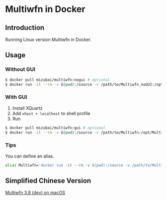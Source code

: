 # Multiwfn in Docker

## Introduction

Running Linux version Multiwfn in Docker.

## Usage

### Without GUI

```sh
$ docker pull mizubai/multiwfn:nogui # optional
$ docker run -it --rm -v $(pwd):/source -v /path/to/Multiwfn_noGUI:/opt/Multiwfn_bin mizubai/multiwfn:gui Multiwfn
```

### With GUI

1. Install XQuartz
2. Add `xhost + localhost` to shell profile
3. Run

```sh
$ docker pull mizubai/multiwfn:gui # optional
$ docker run -it --rm -v $(pwd):/source -v /path/to/Multiwfn:/opt/Multiwfn_bin -v /tmp/.X11-unix:/tmp/.X11-unix -e DISPLAY=host.docker.internal:0 mizubai/multiwfn:gui Multiwfn
```

### Tips

You can define an alias.

```sh
alias Multiwfn='docker run -it --rm -v $(pwd):/source -v /path/to/Multiwfn:/opt/Multiwfn_bin -v /tmp/.X11-unix:/tmp/.X11-unix -e DISPLAY=host.docker.internal:0 mizubai/multiwfn:gui Multiwfn'
```

## Simplified Chinese Version

[Multiwfn 3.8 (dev) on macOS](http://bbs.keinsci.com/thread-29399-1-1.html)

